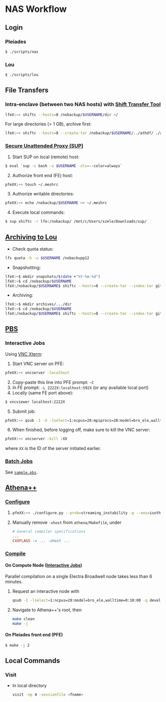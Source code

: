 # NAS Workflow
## Login
### Pleiades
```bash
$ ./scripts/nas
```
### Lou
```bash
$ ./scripts/lou
```

## File Transfers
### Intra-enclave (between two NAS hosts) with [Shift Transfer Tool](https://www.nas.nasa.gov/hecc/support/kb/shift-transfer-tool-overview_300.html)
```bash
lfeX:~> shiftc --hosts=8 /nobackup/$USERNAME/dir ~/
```
For large directories (> 1 GB), archive first:
```bash
lfeX:~> shiftc --hosts=8 --create-tar /nobackup/$USERNAME/../athdf/ ./athdf.tar
```


### [Secure Unattended Proxy (SUP)](https://www.nas.nasa.gov/hecc/support/kb/entry/145)
1. Start SUP on local (remote) host:
```bash
$ eval `sup -s bash -u $USERNAME -ols=--color=always`
```
2. Authorize front end (FE) host:
```bash
pfeXX:~> touch ~/.meshrc
```
3. Authorize writable directories:
```bash
pfeXX:~> echo /nobackup/$USERNAME >> ~/.meshrc
```
4. Execute local commands:
```bash
$ sup shiftc -r lfe:/nobackup/ /mnt/c/Users/xzele/Downloads/sup/
```


## [Archiving to Lou](https://www.nas.nasa.gov/hecc/support/kb/using-shift-for-transfers-and-tar-operations-between-two-nas-hosts_513.html)
- Check quota status:
```bash
lfs quota -h -u $USERNAME /nobackupp12
```
- Snapshotting:
```bash
lfeX:~$ mkdir snapshots/$(date +"%Y-%m-%d")
lfeX:~$ cd /nobackup/$USERNAME
lfeX:/nobackup/$USERNAME$ shiftc --hosts=8 --create-tar --index-tar github lfe:~/snapshots/$(date +"%Y-%m-%d")/github.tar
```
- Archiving:
```bash
lfeX:~$ mkdir archives/.../dir
lfeX:~$ cd /nobackup/$USERNAME
lfeX:/nobackup/$USERNAME$ shiftc --hosts=8 --create-tar --index-tar github/.../dir lfe:~/archives/.../dir/dir.$(date +"%Y-%m-%d").tar
```


## [PBS](https://www.nas.nasa.gov/hecc/support/kb/running-jobs-with-pbs-121/)
### Interactive Jobs
Using [VNC Xterm](https://www.nas.nasa.gov/hecc/support/kb/vnc-a-faster-alternative-to-x11_257.html): 
1. Start VNC server on PFE:
```bash
pfeXX:~> vncserver -localhost
```
2. Copy-paste this line into PFE prompt: `~C`
3. In FE prompt: `-L 2222X:localhost:592X` (or any available local port)
4. Locally (same FE port above): 
```bash
$ vncviewer localhost:2222X
``` 
5. Submit job:
```bash
pfeXX:~> qsub -I -X -lselect=1:ncpus=28:mpiprocs=28:model=bro_ele,walltime=1:00:00 -q devel
```
6. When finished, before logging off, make sure to kill the VNC server:
```bash
pfeXX:~> vncserver -kill :XX
```
where `XX` is the ID of the server initiated earlier.

### [Batch Jobs](https://www.nas.nasa.gov/hecc/support/kb/sample-pbs-script-for-pleiades_190.html)
See [`sample.pbs`](/nas/sample.pbs).


## [Athena++](https://github.com/PrincetonUniversity/athena/wiki)
### [Configure](https://github.com/PrincetonUniversity/athena/wiki/Configuring)
1. ```bash
   pfeXX:~> ./configure.py --prob=streaming_instability -p --eos=isothermal --nghost=3 -mpi -hdf5 -h5double --cxx=icpc --mpiccmd="icpc -lmpi -lmpi++" --cflag="-xCORE-AVX512"
   ```
2. Manually remove `-xhost` from `athena/Makefile`, under
   ```Makefile
   # General compiler specifications
   ...
   CXXFLAGS := ... -xhost ...
   ```


### [Compile](https://github.com/PrincetonUniversity/athena/wiki/Compiling)
#### On Compute Node ([Interactive Jobs](#interactive-jobs))
Parallel compilation on a single Electra Broadwell node takes less than 6 minutes.
1. Request an interactive node with
   ```bash
   qsub -I -lselect=1:ncpus=28:model=bro_ele,walltime=0:10:00 -q devel
   ```
2. Navigate to Athena++'s root, then
   ```bash
   make clean
   make -j
   ```

#### On Pleiades front end (PFE)
```bash
$ make -j 2
```

## Local Commands
### Visit
- In local directory
  ```bash
  visit -np 4 -sessionfile <fname>
  ```
